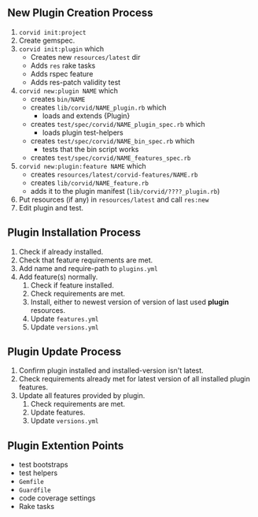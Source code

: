 New Plugin Creation Process
---------------------------
1. `corvid init:project`
1. Create gemspec.
1. `corvid init:plugin` which
   * Creates new `resources/latest` dir
   * Adds `res` rake tasks
   * Adds rspec feature
   * Adds res-patch validity test
1. `corvid new:plugin NAME` which
   * creates `bin/NAME`
   * creates `lib/corvid/NAME_plugin.rb` which
     * loads and extends {Plugin}
   * creates `test/spec/corvid/NAME_plugin_spec.rb` which
     * loads plugin test-helpers
   * creates `test/spec/corvid/NAME_bin_spec.rb` which
     * tests that the bin script works
   * creates `test/spec/corvid/NAME_features_spec.rb`
1. `corvid new:plugin:feature NAME` which
   * creates `resources/latest/corvid-features/NAME.rb`
   * creates `lib/corvid/NAME_feature.rb`
   * adds it to the plugin manifest (`lib/corvid/????_plugin.rb`)
1. Put resources (if any) in `resources/latest` and call `res:new`
1. Edit plugin and test.


Plugin Installation Process
---------------------------
1. Check if already installed.
1. Check that feature requirements are met.
1. Add name and require-path to `plugins.yml`
1. Add feature(s) normally.
   1. Check if feature installed.
   1. Check requirements are met.
   1. Install, either to newest version of version of last used **plugin** resources.
   1. Update `features.yml`
   1. Update `versions.yml`

Plugin Update Process
---------------------
1. Confirm plugin installed and installed-version isn't latest.
1. Check requirements already met for latest version of all installed plugin features.
1. Update all features provided by plugin.
   1. Check requirements are met.
   1. Update features.
   1. Update `versions.yml`


Plugin Extention Points
-----------------------
* test bootstraps
* test helpers
* `Gemfile`
* `Guardfile`
* code coverage settings
* Rake tasks
